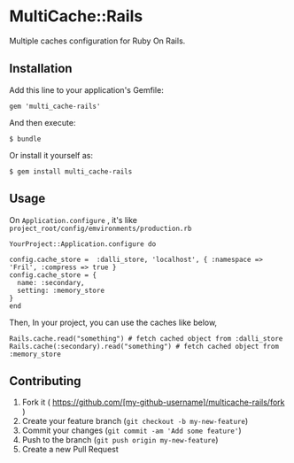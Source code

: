 # MultiCache::Rails

Multiple caches configuration for Ruby On Rails.


## Installation

Add this line to your application's Gemfile:

    gem 'multi_cache-rails'

And then execute:

    $ bundle

Or install it yourself as:

    $ gem install multi_cache-rails

## Usage

On `Application.configure` , it's like `project_root/config/emvironments/production.rb`

```
YourProject::Application.configure do

config.cache_store =  :dalli_store, 'localhost', { :namespace => 'Fril', :compress => true }
config.cache_store = {
  name: :secondary,
  setting: :memory_store
}
end
```

Then, In your project, you can use the caches like below,
```
Rails.cache.read("something") # fetch cached object from :dalli_store
Rails.cache(:secondary).read("something") # fetch cached object from :memory_store
```

## Contributing

1. Fork it ( https://github.com/[my-github-username]/multicache-rails/fork )
2. Create your feature branch (`git checkout -b my-new-feature`)
3. Commit your changes (`git commit -am 'Add some feature'`)
4. Push to the branch (`git push origin my-new-feature`)
5. Create a new Pull Request
